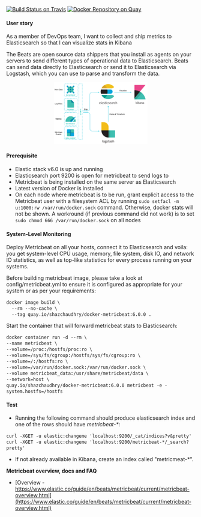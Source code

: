 [![Build Status on Travis](https://travis-ci.org/shazChaudhry/docker-metricbeat.svg?branch=master)](https://travis-ci.org/shazChaudhry/docker-metricbeat "Build Status on Travis")
[![Docker Repository on Quay](https://quay.io/repository/shazchaudhry/docker-metricbeat/status "Docker Repository on Quay")](https://quay.io/repository/shazchaudhry/docker-metricbeat)

#### User story
As a member of DevOps team, I want to collect and ship metrics to Elasticsearch so that I can visualize stats in Kibana

The Beats are open source data shippers that you install as agents on your servers to send different types of operational data to Elasticsearch. Beats can send data directly to Elasticsearch or send it to Elasticsearch via Logstash, which you can use to parse and transform the data.

<p align="center">
  <img src="./pics/beats-platform.png" alt="Beats platform" style="width: 250px;"/>
</p>

#### Prerequisite
* Elastic stack v6.0 is up and running
* Elasticsearch port 9200 is open for metricbeat to send logs to
* Metricbeat is being installed on the same server as Elasticsearch
* Latest version of Docker is installed
* On each node where metricbeat is to be run, grant explicit access to the Metricbeat user with a filesystem ACL by running `sudo setfacl -m u:1000:rw /var/run/docker.sock` command. Otherwise, docker stats will not be shown. A workround (if previous command did not work) is to set `sudo chmod 666 /var/run/docker.sock` on all nodes

#### System-Level Monitoring
Deploy Metricbeat on all your hosts, connect it to Elasticsearch and voila: you get system-level CPU usage, memory, file system, disk IO, and network IO statistics, as well as top-like statistics for every process running on your systems.

Before building metricbeat image, please take a look at config/metricbeat.yml to ensure it is configured as appropriate for your system or as per your requirements:
```
docker image build \
  --rm --no-cache \
  --tag quay.io/shazchaudhry/docker-metricbeat:6.0.0 .
```
Start the container that will forward metricbeat stats to Elasticsearch:
```
docker container run -d --rm \
--name metricbeat \
--volume=/proc:/hostfs/proc:ro \
--volume=/sys/fs/cgroup:/hostfs/sys/fs/cgroup:ro \
--volume=/:/hostfs:ro \
--volume=/var/run/docker.sock:/var/run/docker.sock \
--volume metricbeat_data:/usr/share/metricbeat/data \
--network=host \
quay.io/shazchaudhry/docker-metricbeat:6.0.0 metricbeat -e -system.hostfs=/hostfs
```

#### Test
* Running the following command should produce elasticsearch index and one of the rows should have _metricbeat-*_:
```
curl -XGET -u elastic:changeme 'localhost:9200/_cat/indices?v&pretty'
curl -XGET -u elastic:changeme 'localhost:9200/metricbeat-*/_search?pretty'
```
* If not already available in Kibana, create an index called "metricmeat-*".

**Metricbeat overview, docs and FAQ**

* [Overview - https://www.elastic.co/guide/en/beats/metricbeat/current/metricbeat-overview.html](https://www.elastic.co/guide/en/beats/metricbeat/current/metricbeat-overview.html)
